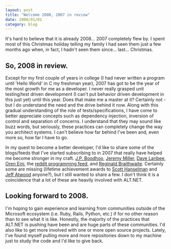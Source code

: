 ```yaml
---
layout: post
title: "Welcome 2008, 2007 in review"
date: 2008/01/01
category: blog
---
```


It's hard to believe that it is already 2008... 2007 completely flew by. I
spent most of this Christmas holiday telling my family I had seen them just a
few months ago when, in fact, I hadn't seen them since... last... Christmas.

## So, 2008 in review.

Except for my first couple of years in college (I had never written a program
until 'Hello World' in C my freshman year), 2007 has got to be the year of the
most growth for me as a developer. I never really grasped unit testing/test
driven development (I can't put behavior driven development in this just yet)
until this year. Does that make me a master at it? Certainly not - but I do
understand the need and the drive behind it now. Along with this gradual
understanding of the role of tests/specifications, I have come to better
appreciate concepts such as dependency injection, inversion of control and
separation of concerns. I understand that they may sound like buzz words, but
seriously, these practices can completely change the way you architect systems.
I can't believe how far behind I've been and, even more so, how far I have to
go. 

In my quest to become a better developer, I'd like to share some of the
blogs/feeds that I've started subscribing to in 2007 that really have helped me
become stronger in my craft. [J.P.
Boodhoo](http://codebetter.com/blogs/jean-paul_boodhoo/default.aspx), [Jeremy
Miller](http://codebetter.com/blogs/jeremy.miller/default.aspx), [Dave
Laribee](http://codebetter.com/blogs/david_laribee/default.aspx), [Oren
Eini](http://ayende.com/Blog/Default.aspx), the [reddit programming
feed](http://programming.reddit.com/), and [Reginald
Braithwaite](http://weblog.raganwald.com/welcome.html). Certainly some are
missing (lifetime achievement awards to [Scott
Hanselman](http://www.hanselman.com/blog/) and [Jeff
Atwood](http://www.codinghorror.com/blog/) anyone?), but I still wanted to
share a few. I don't think it is a coincidence that a lot of these are heavily
involved with ALT.NET.

## Looking forward to 2008.

I'm hoping to gain experience and learning from communities outside of the
Microsoft ecosystem (i.e. Ruby, Rails, Python, etc.) if for no other reason
than to see what it is like. Honestly, the majority of the practices that
ALT.NET is pushing have been and are huge parts of these communities. I'd also
like to get more involved with one or more open source projects. Lately, I've
found myself pulling more and more repositories down to my machine just to
study the code and I'd like to give back. 

